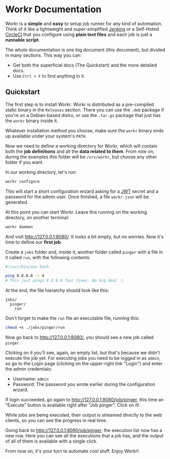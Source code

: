 # Workr Documentation

Workr is a **simple** and **easy** to setup job runner for any kind of
automation. Think of it like a lightweight and super-simplified
[Jenkins](https://www.jenkins.io/) or a Self-Hoted
[CircleCI](https://circleci.com/) that you configure using **plain text files**
and each job is just a **runnable script**.

The whole documentation is one big document (this document), but divided in
many sections. This way you can:

- Get both the superficial docs (The Quickstart) and the more detailed docs.
- Use `Ctrl + F` to find anything in it.

## Quickstart

The first step is to install Workr. Workr is distributed as a pre-compiled
static binary in the `Releases` section. There you can use the `.deb` package
if you're on a Debian-based distro, or use the `.tar.gz` package that just has
the `workr` binary inside it.

Whatever installation method you choose, make sure the `workr` binary ends up
available under your system's `PATH`.

Now we need to define a working directory for Workr, which will contain both
the **job definitions** and all the **data related to them**. From now on,
during the examples this folder will be `/srv/workr`, but choose any other
folder if you want.

In our working directory, let's run:

```bash
workr configure
```

This will start a short configuration wizard asking for a
[JWT](https://en.wikipedia.org/wiki/JSON_Web_Token) secret and a password for
the admin user. Once finished, a file `workr.json` will be generated.

At this point you can start Workr. Leave this running on the working directory,
on another terminal:

```bash
workr daemon
```

And visit http://127.0.0.1:8080/. It looks a bit empty, but no worries. Now
it's time to define our **first job**.

Create a `jobs` folder and, inside it, another folder called `pinger` with a
file in it called `run`, with the following contents:

```bash
#!/usr/bin/env bash

ping 8.8.8.8 -c 4
# This just pings 8.8.8.8 four times. No big deal :)
```

At the end, the file hierarchy should look like this:

```
jobs/
  pinger/
    run
```

Don't forget to make the `run` file an executable file, running this:
```bash
chmod +x ./jobs/pinger/run
```

Now go back to http://127.0.0.1:8080/, you should see a new job called
`pinger`.

Clicking on it you'll see, again, an empty list, but that's because we didn't
execute the job yet. For executing jobs you need to be logged in as `admin`, so
go to the Login page (clicking on the upper-right link "Login") and enter the
admin credentials:

- Username: `admin`
- Password: The password you wrote earlier during the configuration wizard.

If login succeeded, go again to http://127.0.0.1:8080/job/pinger, this time an
"Execute" button is available right after "Job pinger". Click on it!.

While jobs are being executed, their output is streamed directly to the web
clients, so you can see the progress in real time.

Going back to http://127.0.0.1:8080/job/pinger, the execution list now has a
new row. Here you can see all the executions that a job has, and the output of
all of them is available with a single click.

From now on, it's your turn to automate cool stuff. Enjoy Workr!.
